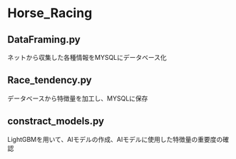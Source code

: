 # Horse_Racing

## DataFraming.py
ネットから収集した各種情報をMYSQLにデータベース化

## Race_tendency.py
データベースから特徴量を加工し、MYSQLに保存

## constract_models.py
LightGBMを用いて、AIモデルの作成、AIモデルに使用した特徴量の重要度の確認
